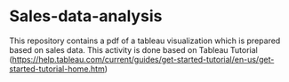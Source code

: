 # Sales-data-analysis
This repository contains a pdf of a tableau visualization which is prepared based on sales data. This activity is done based on Tableau Tutorial (https://help.tableau.com/current/guides/get-started-tutorial/en-us/get-started-tutorial-home.htm)
